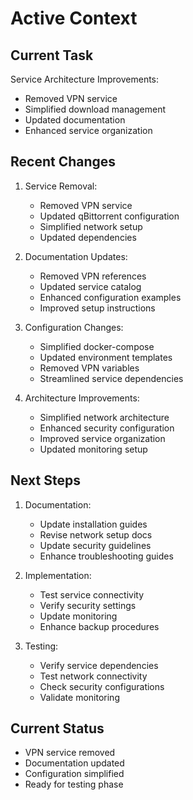 # Active Context

## Current Task
Service Architecture Improvements:
- Removed VPN service
- Simplified download management
- Updated documentation
- Enhanced service organization

## Recent Changes
1. Service Removal:
   - Removed VPN service
   - Updated qBittorrent configuration
   - Simplified network setup
   - Updated dependencies

2. Documentation Updates:
   - Removed VPN references
   - Updated service catalog
   - Enhanced configuration examples
   - Improved setup instructions

3. Configuration Changes:
   - Simplified docker-compose
   - Updated environment templates
   - Removed VPN variables
   - Streamlined service dependencies

4. Architecture Improvements:
   - Simplified network architecture
   - Enhanced security configuration
   - Improved service organization
   - Updated monitoring setup

## Next Steps
1. Documentation:
   - Update installation guides
   - Revise network setup docs
   - Update security guidelines
   - Enhance troubleshooting guides

2. Implementation:
   - Test service connectivity
   - Verify security settings
   - Update monitoring
   - Enhance backup procedures

3. Testing:
   - Verify service dependencies
   - Test network connectivity
   - Check security configurations
   - Validate monitoring

## Current Status
- VPN service removed
- Documentation updated
- Configuration simplified
- Ready for testing phase
